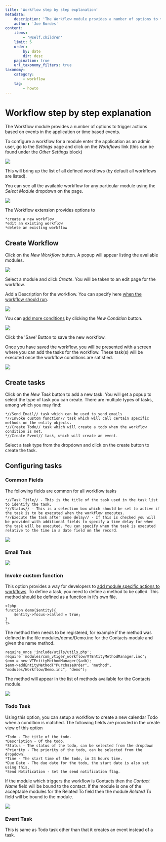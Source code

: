 ```yaml
---
title: 'Workflow step by step explanation'
metadata:
    description: 'The Workflow module provides a number of options to trigger actions based on events in the application or time based events.'
    author: 'Joe Bordes'
content:
    items:
        - '@self.children'
    limit: 5
    order:
        by: date
        dir: desc
    pagination: true
    url_taxonomy_filters: true
taxonomy:
    category:
        - workflow
    tag:
        - howto
---
```


Workflow step by step explanation
=================================

The Workflow module provides a number of options to trigger actions
based on events in the application or time based events.

To configure a workflow for a module enter the application as an admin
user, go to the *Settings* page and click on the *Workflows* link (this
can be found under the *Other Settings* block)

![](step1mw.png?width=80%)

This will bring up the list of all defined workflows (by default all
workflows are listed).

You can see all the available workflow for any particular module using
the *Select Module* dropdown on the page.

![](step2mw.png?width=80%)

The Workflow extension provides options to

    *create a new workflow 
    *edit an existing workflow 
    *delete an existing workflow

Create Workflow
---------------

Click on the *New Workflow* button. A popup will appear listing the
available modules.

![](step3mw.png?width=80%)

Select a module and click *Create*. You will be taken to an edit page
for the workflow.

Add a Description for the workflow. You can specify here [when the
workflow should run](http://localhost/coreBOSDocumentation/configuration-tools/workflow/workflow_launch_conditions).

![](step4mw.png?width=80%)

You can [add more conditions](http://localhost/coreBOSDocumentation/configuration-tools/workflow/workflow_conditions) by clicking the
*New Condition* button.

![](step5mw.png?width=80%)

Click the 'Save' Button to save the new workflow.

Once you have saved the workflow, you will be presented with a screen
where you can add the tasks for the workflow. These task(s) will be
executed once the workflow conditions are satisfied.

![](step6mw.png?width=80%)

Create tasks
------------

Click on the *New Task* button to add a new task. You will get a popup
to select the type of task you can create. There are multiple types of
tasks, among which you may find:

    *//Send Email// task which can be used to send emails
    *//Invoke custom function// task which will call certain specific methods on the entity objects.
    *//Create Todo// task which will create a todo when the workflow condition is met. 
    *//Create Event// task, which will create an event.

Select a task type from the dropdown and click on the create button to
create the task.

Configuring tasks
-----------------

### Common Fields

The following fields are common for all workflow tasks

    *//Task Title// - This is the title of the task used in the task list to identify the task. 
    *//Status// - This is a selection box which should be set to active if the task is to be executed when the workflow executes. 
    *//Execute the task after some delay// - If this is checked you will be provided with additional fields to specify a time delay for when the task will be executed. You can specify when the task is executed relative to the time in a date field on the record.

![](step7mw.png?width=60%)

### Email Task

![](step8mw.png?width=80%)

### Invoke custom function

This option provides a way for developers to [add module specific
actions to workflows](http://localhost/coreBOSDocumentation/configuration-tools/workflow/invokecustomfunction_workflows). To define a
task, you need to define a method to be called. This method should be
defined as a function in it's own file.

    <?php
    function demo($entity){
        $entity->focus->called = true;
    }
    ?>

The method then needs to be registered, for example if the method was
defined in the file modules/demo/Demo.inc for the Contacts module and
given the name method.

    require_once 'include/utils/utils.php';
    require 'modules/com_vtiger_workflow/VTEntityMethodManager.inc';
    $emm = new VTEntityMethodManager($adb);
    $emm->addEntityMethod("PurchaseOrder", "method", "modules/Workflow/Demo.inc", "demo");

The method will appear in the list of methods available for the Contacts
module.

![](step9mw.png?width=60%)

### Todo Task

Using this option, you can setup a workflow to create a new calendar
Todo when a condition is matched. The following fields are provided in
the create view of this option

    *Todo - The title of the todo. 
    *Description - Of the todo. 
    *Status - The status of the todo, can be selected from the dropdown 
    *Priority - The priority of the todo, can be selected from the dropdown. 
    *Time - The start time of the todo, in 24 hours time. 
    *Due Date - The due date for the todo, the start date is also set using this. 
    *Send Notification - Set the send notification flag.

If the module which triggers the workflow is Contacts then the *Contact
Name* field will be bound to the contact. If the module is one of the
acceptable modules for the Related To field then the module *Related To*
field will be bound to the module.

![](step10mw.png?width=60%)

### Event Task

This is same as Todo task other than that it creates an event instead of
a task.


